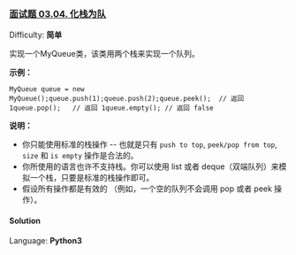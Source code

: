 ### [面试题 03.04\. 化栈为队](https://leetcode-cn.com/problems/implement-queue-using-stacks-lcci/)

Difficulty: **简单**


实现一个MyQueue类，该类用两个栈来实现一个队列。

**示例：**

```
MyQueue queue = new MyQueue();queue.push(1);queue.push(2);queue.peek();  // 返回 1queue.pop();   // 返回 1queue.empty(); // 返回 false
```

**说明：**  

*   你只能使用标准的栈操作 -- 也就是只有 `push to top`, `peek/pop from top`, `size` 和 `is empty` 操作是合法的。
*   你所使用的语言也许不支持栈。你可以使用 list 或者 deque（双端队列）来模拟一个栈，只要是标准的栈操作即可。
*   假设所有操作都是有效的 （例如，一个空的队列不会调用 pop 或者 peek 操作）。


#### Solution

Language: **Python3**

```python3
​
```